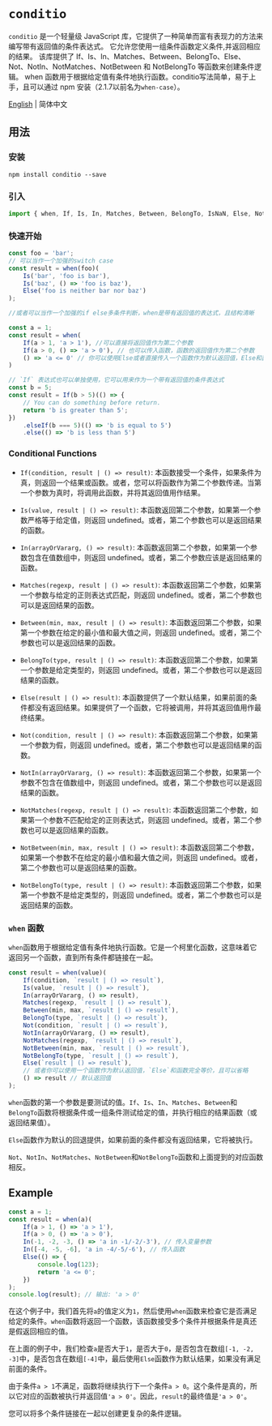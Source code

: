 # `conditio`
`conditio` 是一个轻量级 JavaScript 库，它提供了一种简单而富有表现力的方法来编写带有返回值的条件表达式。 它允许您使用一组条件函数定义条件,并返回相应的结果。 该库提供了 If、Is、In、Matches、Between、BelongTo、Else、Not、NotIn、NotMatches、NotBetween 和 NotBelongTo 等函数来创建条件逻辑。 when 函数用于根据给定值有条件地执行函数。conditio写法简单，易于上手，且可以通过 npm 安装（2.1.7以前名为`when-case`）。

[English](./readme.md) | 简体中文

## 用法

### 安装
```shell
npm install conditio --save
```

### 引入
```javascript
import { when, If, Is, In, Matches, Between, BelongTo, IsNaN, Else, Not, NotIn, NotMatches, NotBetween, NotBelongTo } from 'conditio';
```

### 快速开始
```javascript
const foo = 'bar';
// 可以当作一个加强的switch case
const result = when(foo)(
    Is('bar', 'foo is bar'), 
    Is('baz', () => 'foo is baz'),
    Else('foo is neither bar nor baz')
);

//或者可以当作一个加强的if else多条件判断，when是带有返回值的表达式，且结构清晰

const a = 1;
const result = when(
    If(a > 1, 'a > 1'), //可以直接将返回值作为第二个参数
    If(a > 0, () => 'a > 0'), // 也可以传入函数，函数的返回值作为第二个参数
    () => 'a <= 0' // 你可以使用Else或者直接传入一个函数作为默认返回值，Else和函数完全等价，且可以省略
)

// `If` 表达式也可以单独使用，它可以用来作为一个带有返回值的条件表达式
const b = 5;
const result = If(b > 5)(() => {
    // You can do something before return.
    return 'b is greater than 5';
})
    .elseIf(b === 5)(() => 'b is equal to 5')
    .else(() => 'b is less than 5')
```

### Conditional Functions
- `If(condition, result | () => result)`: 本函数接受一个条件，如果条件为真，则返回一个结果或函数。或者，您可以将函数作为第二个参数传递。当第一个参数为真时，将调用此函数，并将其返回值用作结果。

- `Is(value, result | () => result)`: 本函数返回第二个参数，如果第一个参数严格等于给定值，则返回 undefined。或者，第二个参数也可以是返回结果的函数。

- `In(arrayOrVararg, () => result)`: 本函数返回第二个参数，如果第一个参数包含在值数组中，则返回 undefined。或者，第二个参数应该是返回结果的函数。

- `Matches(regexp, result | () => result)`: 本函数返回第二个参数，如果第一个参数与给定的正则表达式匹配，则返回 undefined。或者，第二个参数也可以是返回结果的函数。

- `Between(min, max, result | () => result)`: 本函数返回第二个参数，如果第一个参数在给定的最小值和最大值之间，则返回 undefined。或者，第二个参数也可以是返回结果的函数。

- `BelongTo(type, result | () => result)`: 本函数返回第二个参数，如果第一个参数是给定类型的，则返回 undefined。或者，第二个参数也可以是返回结果的函数。

- `Else(result | () => result)`: 本函数提供了一个默认结果，如果前面的条件都没有返回结果。如果提供了一个函数，它将被调用，并将其返回值用作最终结果。

- `Not(condition, result | () => result)`: 本函数返回第二个参数，如果第一个参数为假，则返回 undefined。或者，第二个参数也可以是返回结果的函数。

- `NotIn(arrayOrVararg, () => result)`: 本函数返回第二个参数，如果第一个参数不包含在值数组中，则返回 undefined。或者，第二个参数也可以是返回结果的函数。

- `NotMatches(regexp, result | () => result)`: 本函数返回第二个参数，如果第一个参数不匹配给定的正则表达式，则返回 undefined。或者，第二个参数也可以是返回结果的函数。

- `NotBetween(min, max, result | () => result)`: 本函数返回第二个参数，如果第一个参数不在给定的最小值和最大值之间，则返回 undefined。或者，第二个参数也可以是返回结果的函数。

- `NotBelongTo(type, result | () => result)`: 本函数返回第二个参数，如果第一个参数不是给定类型的，则返回 undefined。或者，第二个参数也可以是返回结果的函数。

### `when` 函数

`when`函数用于根据给定值有条件地执行函数。它是一个柯里化函数，这意味着它返回另一个函数，直到所有条件都链接在一起。

```javascript
const result = when(value)(
    If(condition, `result | () => result`),
    Is(value, `result | () => result`),
    In(arrayOrVararg, () => result),
    Matches(regexp, `result | () => result`),
    Between(min, max, `result | () => result`),
    BelongTo(type, `result | () => result`),
    Not(condition, `result | () => result`),
    NotIn(arrayOrVararg, () => result),
    NotMatches(regexp, `result | () => result`),
    NotBetween(min, max, `result | () => result`),
    NotBelongTo(type, `result | () => result`),
    Else(`result | () => result`), 
    // 或者你可以使用一个函数作为默认返回值，`Else`和函数完全等价，且可以省略
    () => result // 默认返回值
);
```

`when`函数的第一个参数是要测试的值。`If`、`Is`、`In`、`Matches`、`Between`和`BelongTo`函数将根据条件或一组条件测试给定的值，并执行相应的结果函数（或返回结果值）。

`Else`函数作为默认的回退提供，如果前面的条件都没有返回结果，它将被执行。

`Not`、`NotIn`、`NotMatches`、`NotBetween`和`NotBelongTo`函数和上面提到的对应函数相反。

## Example

```javascript
const a = 1;
const result = when(a)(
    If(a > 1, () => 'a > 1'),
    If(a > 0, () => 'a > 0'),
    In(-1, -2, -3, () => 'a in -1/-2/-3'), // 传入变量参数
    In([-4, -5, -6], 'a in -4/-5/-6'), // 传入函数
    Else(() => {
        console.log(123);
        return 'a <= 0';
    })
);
console.log(result); // 输出: 'a > 0'
```


在这个例子中，我们首先将`a`的值定义为`1`，然后使用`when`函数来检查它是否满足给定的条件。`when`函数将返回一个函数，该函数接受多个条件并根据条件是真还是假返回相应的值。

在上面的例子中，我们检查`a`是否大于`1`，是否大于`0`，是否包含在数组`[-1, -2, -3]`中，是否包含在数组`[-4]`中，最后使用`Else`函数作为默认结果，如果没有满足前面的条件。

由于条件`a > 1`不满足，函数将继续执行下一个条件`a > 0`。这个条件是真的，所以它对应的函数被执行并返回值`'a > 0'`。因此，`result`的最终值是`'a > 0'`。

您可以将多个条件链接在一起以创建更复杂的条件逻辑。